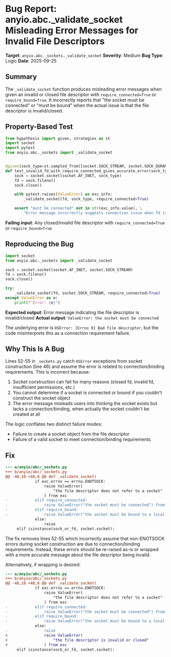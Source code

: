 # Bug Report: anyio.abc._validate_socket Misleading Error Messages for Invalid File Descriptors

**Target**: `anyio.abc._sockets._validate_socket`
**Severity**: Medium
**Bug Type**: Logic
**Date**: 2025-09-25

## Summary

The `_validate_socket` function produces misleading error messages when given an invalid or closed file descriptor with `require_connected=True` or `require_bound=True`. It incorrectly reports that "the socket must be connected" or "must be bound" when the actual issue is that the file descriptor is invalid/closed.

## Property-Based Test

```python
from hypothesis import given, strategies as st
import socket
import pytest
from anyio.abc._sockets import _validate_socket


@given(sock_type=st.sampled_from([socket.SOCK_STREAM, socket.SOCK_DGRAM]))
def test_invalid_fd_with_require_connected_gives_accurate_error(sock_type):
    sock = socket.socket(socket.AF_INET, sock_type)
    fd = sock.fileno()
    sock.close()

    with pytest.raises(ValueError) as exc_info:
        _validate_socket(fd, sock_type, require_connected=True)

    assert "must be connected" not in str(exc_info.value), \
        "Error message incorrectly suggests connection issue when fd is invalid"
```

**Failing input**: Any closed/invalid file descriptor with `require_connected=True` or `require_bound=True`

## Reproducing the Bug

```python
import socket
from anyio.abc._sockets import _validate_socket

sock = socket.socket(socket.AF_INET, socket.SOCK_STREAM)
fd = sock.fileno()
sock.close()

try:
    _validate_socket(fd, socket.SOCK_STREAM, require_connected=True)
except ValueError as e:
    print(f"Error: {e}")

```

**Expected output**: Error message indicating the file descriptor is invalid/closed
**Actual output**: `ValueError: the socket must be connected`

The underlying error is `OSError: [Errno 9] Bad file descriptor`, but the code misinterprets this as a connection requirement failure.

## Why This Is A Bug

Lines 52-55 in `_sockets.py` catch `OSError` exceptions from socket construction (line 46) and assume the error is related to connection/binding requirements. This is incorrect because:

1. Socket construction can fail for many reasons (closed fd, invalid fd, insufficient permissions, etc.)
2. You cannot determine if a socket is connected or bound if you couldn't construct the socket object
3. The error message misleads users into thinking the socket exists but lacks a connection/binding, when actually the socket couldn't be created at all

The logic conflates two distinct failure modes:
- Failure to create a socket object from the file descriptor
- Failure of a valid socket to meet connection/binding requirements

## Fix

```diff
--- a/anyio/abc/_sockets.py
+++ b/anyio/abc/_sockets.py
@@ -48,10 +48,8 @@ def _validate_socket(
             if exc.errno == errno.ENOTSOCK:
                 raise ValueError(
                     "the file descriptor does not refer to a socket"
                 ) from exc
-            elif require_connected:
-                raise ValueError("the socket must be connected") from exc
-            elif require_bound:
-                raise ValueError("the socket must be bound to a local address") from exc
             else:
                 raise
     elif isinstance(sock_or_fd, socket.socket):
```

The fix removes lines 52-55 which incorrectly assume that non-ENOTSOCK errors during socket construction are due to connection/binding requirements. Instead, these errors should be re-raised as-is or wrapped with a more accurate message about the file descriptor being invalid.

Alternatively, if wrapping is desired:

```diff
--- a/anyio/abc/_sockets.py
+++ b/anyio/abc/_sockets.py
@@ -48,10 +48,8 @@ def _validate_socket(
             if exc.errno == errno.ENOTSOCK:
                 raise ValueError(
                     "the file descriptor does not refer to a socket"
                 ) from exc
-            elif require_connected:
-                raise ValueError("the socket must be connected") from exc
-            elif require_bound:
-                raise ValueError("the socket must be bound to a local address") from exc
             else:
-                raise
+                raise ValueError(
+                    "the file descriptor is invalid or closed"
+                ) from exc
     elif isinstance(sock_or_fd, socket.socket):
```